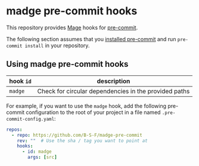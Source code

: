 # madge pre-commit hooks

This repository provides [Mage](https://www.npmjs.com/package/madge) hooks for [pre-commit](https://pre-commit.com/).

The following section assumes that you [installed pre-commit](https://pre-commit.com/index.html#install) and run `pre-commit install` in your repository.

## Using madge pre-commit hooks

| hook `id` | description                                           |
|-----------|-------------------------------------------------------|
| `madge`   | Check for circular dependencies in the provided paths |

For example, if you want to use the `madge` hook,
add the following pre-commit configuration to the root of your project in a file named `.pre-commit-config.yaml`:

```yaml
repos:
  - repo: https://github.com/B-S-F/madge-pre-commit
    rev: ""  # Use the sha / tag you want to point at
    hooks:
      - id: madge
        args: [src]
```
